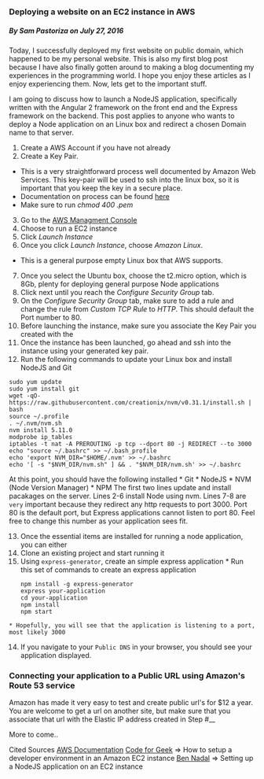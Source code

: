 ### Deploying a website on an EC2 instance in AWS
##### By Sam Pastoriza on July 27, 2016

Today, I successfully deployed my first website on public domain, which happened to 
be my personal website. This is also my first blog post because I have also finally gotten around to 
making a blog documenting my experiences in the programming world. I hope you enjoy these articles as 
I enjoy experiencing them. Now, lets get to the important stuff.

I am going to discuss how to launch a NodeJS application, specifically written with the Angular 2 framework on the front end
and the Express framework on the backend. This post applies to anyone who wants to deploy a Node application on an Linux box
and redirect a chosen Domain name to that server.

1. Create a AWS Account if you have not already
2. Create a Key Pair.
  * This is a very straightforward process well documented by Amazon Web Services. This key-pair will be used to ssh into the linux box, so it is important that you keep the key in a secure place.
  * Documentation on process can be found [here](https://docs.aws.amazon.com/AWSEC2/latest/UserGuide/ec2-key-pairs.html)
  * Make sure to run *chmod 400 <your-key>.pem*
3. Go to the [AWS Managment Console](https://console.aws.amazon.com/console/home?region=us-east-1)
4. Choose to run a EC2 instance
5. Click *Launch Instance*
6. Once you click *Launch Instance*, choose *Amazon Linux*.
  * This is a general purpose empty Linux box that AWS supports.
7. Once you select the Ubuntu box, choose the t2.micro option, which is 8Gb, plenty for deploying general purpose Node applications
8. Click next until you reach the *Configure Security Group* tab. 
9. On the *Configure Security Group* tab, make sure to add a rule and change the rule from *Custom TCP Rule* to *HTTP*. This should default the Port number to 80.
10. Before launching the instance, make sure you associate the Key Pair you created with the 
11. Once the instance has been launched, go ahead and ssh into the instance using your generated key pair.
12. Run the following commands to update your Linux box and install NodeJS and Git
  ```
  sudo yum update
  sudo yum install git
  wget -qO- https://raw.githubusercontent.com/creationix/nvm/v0.31.1/install.sh | bash
  source ~/.profile
  . ~/.nvm/nvm.sh
  nvm install 5.11.0
  modprobe ip_tables
  iptables -t nat -A PREROUTING -p tcp --dport 80 -j REDIRECT --to 3000
  echo "source ~/.bashrc" >> ~/.bash_profile
  echo 'export NVM_DIR="$HOME/.nvm' >> ~/.bashrc
  echo '[ -s "$NVM_DIR/nvm.sh" ] && . "$NVM_DIR/nvm.sh' >> ~/.bashrc
  ```
  At this point, you should have the following installed
    * Git
    * NodeJS
    * NVM (Node Version Manager)
    * NPM
  The first two lines update and install pacakages on the server. Lines 2-6 install Node using nvm. Lines 7-8 are `very` important because they redirect
  any http requests to port 3000. Port 80 is the default port, but Express applications cannot listen to port 80. Feel free to change this number as your application
  sees fit. 

13. Once the essential items are installed for running a node application, you can either
  1. Clone an existing project and start running it
  2. Using `express-generator`, create an simple express application
    * Run this set of commands to create an express application
      ```
      npm install -g express-generator
      express your-application
      cd your-application
      npm install
      npm start
      ```
    * Hopefully, you will see that the application is listening to a port, most likely 3000
14. If you navigate to your `Public DNS` in your browser, you should see your application displayed.

### Connecting your application to a Public URL using Amazon's Route 53 service
Amazon has made it very easy to test and create public url's for $12 a year. You are welcome to get a url on another site, but make sure that you associate that url
with the Elastic IP address created in Step #__

More to come..

Cited Sources
[AWS Documentation](https://docs.aws.amazon.com/AWSEC2/latest/UserGuide/EC2_GetStarted.html)
[Code for Geek](https://codeforgeek.com/2015/05/setup-node-development-environment-amazon-ec2/) => How to setup a developer environment in an Amazon EC2 instance
[Ben Nadal](http://www.bennadel.com/blog/2321-how-i-got-node-js-running-on-a-linux-micro-instance-using-amazon-ec2.htm) => Setting up a NodeJS application on an EC2 instance
